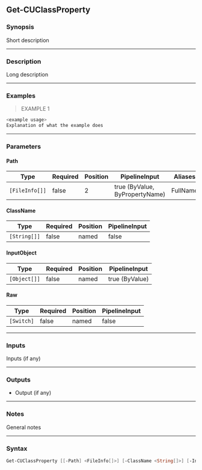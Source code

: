 Get-CUClassProperty
-------------------

### Synopsis
Short description

---

### Description

Long description

---

### Examples
> EXAMPLE 1

```PowerShell
<example usage>
Explanation of what the example does
```

---

### Parameters
#### **Path**

|Type          |Required|Position|PipelineInput                 |Aliases |
|--------------|--------|--------|------------------------------|--------|
|`[FileInfo[]]`|false   |2       |true (ByValue, ByPropertyName)|FullName|

#### **ClassName**

|Type        |Required|Position|PipelineInput|
|------------|--------|--------|-------------|
|`[String[]]`|false   |named   |false        |

#### **InputObject**

|Type        |Required|Position|PipelineInput |
|------------|--------|--------|--------------|
|`[Object[]]`|false   |named   |true (ByValue)|

#### **Raw**

|Type      |Required|Position|PipelineInput|
|----------|--------|--------|-------------|
|`[Switch]`|false   |named   |false        |

---

### Inputs
Inputs (if any)

---

### Outputs
* Output (if any)

---

### Notes
General notes

---

### Syntax
```PowerShell
Get-CUClassProperty [[-Path] <FileInfo[]>] [-ClassName <String[]>] [-InputObject <Object[]>] [-Raw] [<CommonParameters>]
```
